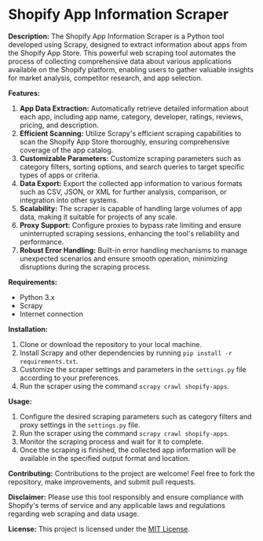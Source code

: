# Shopify App Information Scraper

**Description:**
The Shopify App Information Scraper is a Python tool developed using Scrapy, designed to extract information about apps from the Shopify App Store. This powerful web scraping tool automates the process of collecting comprehensive data about various applications available on the Shopify platform, enabling users to gather valuable insights for market analysis, competitor research, and app selection.

**Features:**
1. **App Data Extraction:** Automatically retrieve detailed information about each app, including app name, category, developer, ratings, reviews, pricing, and description.
2. **Efficient Scanning:** Utilize Scrapy's efficient scraping capabilities to scan the Shopify App Store thoroughly, ensuring comprehensive coverage of the app catalog.
3. **Customizable Parameters:** Customize scraping parameters such as category filters, sorting options, and search queries to target specific types of apps or criteria.
4. **Data Export:** Export the collected app information to various formats such as CSV, JSON, or XML for further analysis, comparison, or integration into other systems.
5. **Scalability:** The scraper is capable of handling large volumes of app data, making it suitable for projects of any scale.
6. **Proxy Support:** Configure proxies to bypass rate limiting and ensure uninterrupted scraping sessions, enhancing the tool's reliability and performance.
7. **Robust Error Handling:** Built-in error handling mechanisms to manage unexpected scenarios and ensure smooth operation, minimizing disruptions during the scraping process.

**Requirements:**
- Python 3.x
- Scrapy
- Internet connection

**Installation:**
1. Clone or download the repository to your local machine.
2. Install Scrapy and other dependencies by running `pip install -r requirements.txt`.
3. Customize the scraper settings and parameters in the `settings.py` file according to your preferences.
4. Run the scraper using the command `scrapy crawl shopify-apps`.

**Usage:**
1. Configure the desired scraping parameters such as category filters and proxy settings in the `settings.py` file.
2. Run the scraper using the command `scrapy crawl shopify-apps`.
3. Monitor the scraping process and wait for it to complete.
4. Once the scraping is finished, the collected app information will be available in the specified output format and location.

**Contributing:**
Contributions to the project are welcome! Feel free to fork the repository, make improvements, and submit pull requests.

**Disclaimer:**
Please use this tool responsibly and ensure compliance with Shopify's terms of service and any applicable laws and regulations regarding web scraping and data usage.

**License:**
This project is licensed under the [MIT License](https://opensource.org/licenses/MIT).
